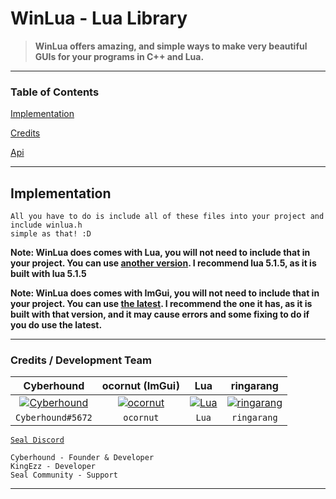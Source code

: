 # WinLua - Lua Library

> **WinLua offers amazing, and simple ways to make
> very beautiful GUIs for your programs in C++ and Lua.**

---

### Table of Contents
[Implementation](#implementation)

[Credits](#credits)

[Api](https://github.com/Cyberhound/WinLua-Rewrite/blob/master/doc/api.txt)

---

<a name="implementation"></a>
## Implementation

```
All you have to do is include all of these files into your project and include winlua.h
simple as that! :D
```
**Note: WinLua does comes with Lua, you will not need to include that
in your project. You can use <a href="https://www.lua.org/versions.html">another version</a>. I recommend lua 5.1.5, as it is built with lua 5.1.5**

**Note: WinLua does comes with ImGui, you will not need to include that
in your project. You can use <a href="https://https://github.com/ocornut/imgui/">the latest</a>. I recommend the one it has, as it is built with that version, and it may cause errors and some fixing to do if you do use the latest.**

---

<a name="credits"></a>
### Credits / Development Team

| <a>**Cyberhound**</a> | <a>**ocornut (ImGui)**</a> | <a>**Lua**</a> | <a>**ringarang**</a> |
| :---: | :---: | :---: | :---: |
| [![Cyberhound](https://avatars0.githubusercontent.com/u/28367274?v=4&s=150)](https://github.com/Cyberhound)    | [![ocornut](https://avatars3.githubusercontent.com/u/8225057?v=4&s=150)](https://github.com/ocornut/imgui/)     | [![Lua](https://www.lua.org/images/lua-logo.gif)](http://www.lua.org/)     | [![ringarang](https://avatars3.githubusercontent.com/u/32712644?v=4&s=150)](https://github.com/ringarang)
| <a>`Cyberhound#5672`</a> | <a>`ocornut`</a> | <a>`Lua`</a> | <a>`ringarang`</a> |

<a href="https://discord.gg/rapUxNa" target="_blank">`Seal Discord`</a>

```
Cyberhound - Founder & Developer
KingEzz - Developer
Seal Community - Support
```

---

